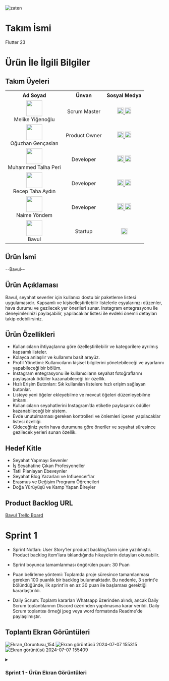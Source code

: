 <img src="https://github.com/receptahaydin/bootcamp-grup-23/assets/115106072/41f05ca4-8877-4270-9d49-7077eab71329" alt="zaten" style="max-width: 50%;">

# Takım İsmi
Flutter 23

# Ürün İle İlgili Bilgiler

<!DOCTYPE html>
<html lang="en">
<head>
    <meta charset="UTF-8">
    <meta name="viewport" content="width=device-width, initial-scale=1.0">
   
</head>
<body>

<h2>Takım Üyeleri</h2>

<table>
  <tr>
    <th>Ad Soyad</th>
    <th>Ünvan</th>
    <th>Sosyal Medya</th>
  </tr>
  <tr>
    <td align="center"><img src="https://media.licdn.com/dms/image/D4D03AQHZNwGJOLKBrw/profile-displayphoto-shrink_200_200/0/1712146944360?e=1726099200&v=beta&t=vwZ6rLzcSZioqSJlI8cWA1nZvGUDCcoyjM7odAseN-c" width="50"/><br>Melike Yiğenoğlu</td>
    <td align="center">Scrum Master</td>
    <td align="center">
      <a href="https://github.com/melekom">
        <img src="https://github.githubassets.com/images/modules/logos_page/GitHub-Mark.png" width="20"/>
      </a> 
      <a href="https://linkedin.com/in/melikeyigenoglux">
        <img src="https://upload.wikimedia.org/wikipedia/commons/c/ca/LinkedIn_logo_initials.png" width="20"/>
      </a>
    </td>
  </tr>
  <tr>
    <td align="center"><img src="https://media.licdn.com/dms/image/D4D03AQE2L5nXfeBWxw/profile-displayphoto-shrink_200_200/0/1698991099785?e=1726099200&v=beta&t=IqvruaIKBkgByj6v34CuNMtgoMBBURQnx6KZd09zYIg" width="50"/><br>Oğuzhan Gençaslan</td>
    <td align="center">Product Owner</td>
    <td align="center">
      <a href="https://github.com/oguzhangencaslan">
        <img src="https://github.githubassets.com/images/modules/logos_page/GitHub-Mark.png" width="20"/>
      </a> 
      <a href="https://linkedin.com/in/oguzhangencaslan">
        <img src="https://upload.wikimedia.org/wikipedia/commons/c/ca/LinkedIn_logo_initials.png" width="20"/>
      </a>
    </td>
  </tr>
  <tr>
    <td align="center"><img src="https://media.licdn.com/dms/image/D4D03AQHaFnGXzHT9GQ/profile-displayphoto-shrink_200_200/0/1709732130539?e=1726099200&v=beta&t=duxxk0xlKL8xemPsaTOqu1yOehh2Uafg8YtfT8bjAy0" width="50"/><br>Muhammed Talha Peri</td>
    <td align="center">Developer</td>
    <td align="center">
      <a href="https://github.com/talhaperi1903">
        <img src="https://github.githubassets.com/images/modules/logos_page/GitHub-Mark.png" width="20"/>
      </a> 
      <a href="https://www.linkedin.com/in/muhammed-talha-peri">
        <img src="https://upload.wikimedia.org/wikipedia/commons/c/ca/LinkedIn_logo_initials.png" width="20"/>
      </a>
    </td>
  </tr>
  <tr>
    <td align="center"><img src="https://media.licdn.com/dms/image/D4D03AQE5FIkLdrtpLQ/profile-displayphoto-shrink_200_200/0/1699274020569?e=1726099200&v=beta&t=n5PXzqHotaLn_LW3adapPOGnUq69nMZe4m15anwYX4c" width="50"/><br>Recep Taha Aydın</td>
    <td align="center">Developer</td>
    <td align="center">
      <a href="https://github.com/receptahaydin">
        <img src="https://github.githubassets.com/images/modules/logos_page/GitHub-Mark.png" width="20"/>
      </a> 
      <a href="https://linkedin.com/in/receptahaaydin">
        <img src="https://upload.wikimedia.org/wikipedia/commons/c/ca/LinkedIn_logo_initials.png" width="20"/>
      </a>
    </td>
  </tr>
  <tr>
    <td align="center"><img src="https://avatars.githubusercontent.com/u/6?v=4" width="50"/><br>Naime Yöndem</td>
    <td align="center">Developer</td>
    <td align="center">
      <a href="https://github.com/naimeyondem">
        <img src="https://github.githubassets.com/images/modules/logos_page/GitHub-Mark.png" width="20"/>
      </a> 
      <a href="https://linkedin.com/in/naimeyondem">
        <img src="https://upload.wikimedia.org/wikipedia/commons/c/ca/LinkedIn_logo_initials.png" width="20"/>
      </a>
    </td>
  </tr>
  <tr>
    <td align="center"><img src="https://github.com/receptahaydin/bootcamp-grup-23/assets/49415597/a9eb8802-083b-49ff-b858-67a2a0dc8b14" width="50"/><br>Bavul</td>
    <td align="center">Startup</td>
    <td align="center">
      <a href="https://github.com/receptahaydin/bootcamp-grup-23">
        <img src="https://github.githubassets.com/images/modules/logos_page/GitHub-Mark.png" width="20"/>
      </a>
    </td>
  </tr>
</table>

</body>
</html>




## Ürün İsmi
--Bavul--

## Ürün Açıklaması
Bavul, seyahat severler için kullanıcı dostu bir paketleme listesi uygulamasıdır. Kapsamlı ve kişiselleştirilebilir listelerle eşyalarınızı düzenler, hava durumu ve gezilecek yer önerileri sunar. Instagram entegrasyonu ile deneyimlerinizi paylaşabilir, yapılacaklar listesi ile evdeki önemli detayları takip edebilirsiniz.

## Ürün Özellikleri
- Kullanıcıların ihtiyaçlarına göre özelleştirilebilir ve kategorilere ayrılmış kapsamlı listeler.
- Kolayca anlaşılır ve kullanımı basit arayüz.
- Profil Yönetimi: Kullanıcıların kişisel bilgilerini yönetebileceği ve ayarlarını yapabileceği bir bölüm.
- Instagram entegrasyonu ile kullanıcıların seyahat fotoğraflarını paylaşarak ödüller kazanabileceği bir özellik.
- Hızlı Erişim Butonları: Sık kullanılan listelere hızlı erişim sağlayan butonlar.
- Listeye yeni öğeler ekleyebilme ve mevcut öğeleri düzenleyebilme imkanı.
- Kullanıcıların seyahatlerini Instagram’da etiketle paylaşarak ödüller kazanabileceği bir sistem.
- Evde unutulmaması gereken kontrolleri ve önlemleri içeren yapılacaklar listesi özelliği.
- Gideceğiniz yerin hava durumuna göre öneriler ve seyahat süresince gezilecek yerleri sunan özellik.

## Hedef Kitle
- Seyahat Yapmayı Sevenler
- İş Seyahatine Çıkan Profesyoneller
- Tatil Planlayan Ebeveynler
- Seyahat Blog Yazarları ve Influencer'lar
- Erasmus ve Değişim Programı Öğrencileri
- Doğa Yürüyüşü ve Kamp Yapan Bireyler

## Product Backlog URL
[Bavul Trello Board](https://trello.com/invite/b/vB6Uyr6D/ATTI6561550ffa27ebcd4c1f4cde5efea2cb2A922FB1/oua-23)

# Sprint 1

- Sprint Notları: User Story'ler product backlog'ların içine yazılmıştır. Product backlog item'lara tıklandığında hikayelerin detayları okunabilir.

- Sprint boyunca tamamlanması öngörülen puan: 30 Puan

- Puan belirleme yöntemi: Toplamda proje süresince tamamlanması gereken 100 puanlık bir backlog bulunmaktadır. Bu nedenle, 3 sprint'e bölündüğünde, ilk sprint'in en az 30 puan ile başlaması gerektiği kararlaştırıldı.

- Daily Scrum: Toplantı kararları Whatsapp üzerinden alındı, ancak Daily Scrum toplantılarının Discord üzerinden yapılmasına karar verildi. Daily Scrum toplantısı örneği jpeg veya word formatında Readme'de paylaşılmıştır.

## Toplantı Ekran Görüntüleri

![Ekran_Goruntusu_154](https://github.com/receptahaydin/bootcamp-grup-23/assets/115106072/210dbf3e-8e06-42c3-b065-b8d2cadf6cd3)
![Ekran görüntüsü 2024-07-07 155315](https://github.com/receptahaydin/bootcamp-grup-23/assets/115106072/633dc783-b9e4-43de-a4e1-7421181ad0e5)
![Ekran görüntüsü 2024-07-07 155409](https://github.com/receptahaydin/bootcamp-grup-23/assets/115106072/fa932986-3b0d-49b2-9d44-7f8785bfdc71)

<details>
    <summary><h3>Sprint 1 - Ürün Ekran Görüntüleri</h3></summary>
  <table style="width: 100%;">
    <tr>
      <td colspan="4" style="text-align: center;"><h2>Intro ve Giriş Ekranı</h2></td>
    </tr>
    <tr>
      <td style="width: 25%;"><img src="https://github.com/receptahaydin/bootcamp-grup-23/assets/115106072/5f46312f-1fc9-466a-a426-de528df94e60" style="max-width: 100%; height: auto;"></td>
      <td style="width: 25%;"><img src="https://github.com/receptahaydin/bootcamp-grup-23/assets/115106072/63547928-be01-42a8-8468-3181436709fb" style="max-width: 100%; height: auto;"></td>
    </tr>
    <tr>
      <td colspan="4" style="text-align: center;"><h2>Yeni Gezi Oluşturma</h2></td>
    </tr>
    <tr>
      <td style="width: 25%;"><img src="https://github.com/receptahaydin/bootcamp-grup-23/assets/115106072/0c421aeb-a20f-42b9-a21a-d83af0f358f3" style="max-width: 100%; height: auto;"></td>
      <td style="width: 25%;"><img src="https://github.com/receptahaydin/bootcamp-grup-23/assets/115106072/86358230-966f-4709-bbdc-8c7614c2b6a8" style="max-width: 100%; height: auto;"></td>
    </tr>
    <tr>
      <td colspan="4" style="text-align: center;"><h2>Yapay Zeka Çıktıları</h2></td>
    </tr>
    <tr>
      <td style="width: 25%;"><img src="https://github.com/receptahaydin/bootcamp-grup-23/assets/115106072/3226a9db-1568-4ebc-bb1e-d1fb96959afe" style="max-width: 100%; height: auto;"></td>
      <td style="width: 25%;"><img src="https://github.com/receptahaydin/bootcamp-grup-23/assets/115106072/77157c3d-9cb8-45dc-9af5-e34d31779928" style="max-width: 100%; height: auto;"></td>
      <td style="width: 25%;"><img src="https://github.com/receptahaydin/bootcamp-grup-23/assets/115106072/e6397e76-8a33-4565-9ae7-f12fe5fbdb4b" style="max-width: 100%; height: auto;"></td>
      <td style="width: 25%;"><img src="https://github.com/receptahaydin/bootcamp-grup-23/assets/115106072/514cd3f1-005e-4c31-85b5-630098a70941" style="max-width: 100%; height: auto;"></td>
    </tr>
    <tr>
      <td colspan="4" style="text-align: center;"><h2>Oluşturulan Geziler</h2></td>
    </tr>
    <tr>
      <td style="width: 25%;"><img src="https://github.com/receptahaydin/bootcamp-grup-23/assets/115106072/7eb85374-a710-4723-9db8-2ef3f41b0775" style="max-width: 100%; height: auto;"></td>
      <td style="width: 25%;"><img src="https://github.com/receptahaydin/bootcamp-grup-23/assets/115106072/485e575d-0fcf-41d5-95fa-bc4c5595ed5a" style="max-width: 100%; height: auto;"></td>
    </tr>
  </table>
  </details>
